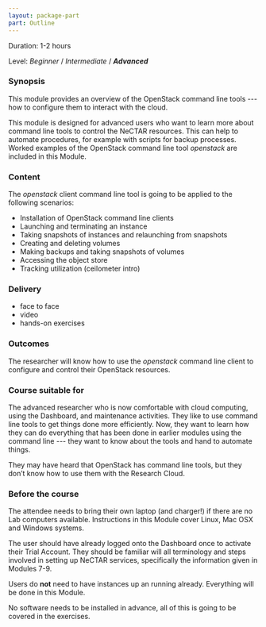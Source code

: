 ```yaml
---
layout: package-part
part: Outline
---
```


Duration: 1-2 hours

Level: _Beginner_ / _Intermediate_ / **_Advanced_**

### Synopsis

This module provides an overview of the OpenStack command line tools --- how to configure them to interact with the cloud.

This module is designed for advanced users who want to learn more about command line tools to control the NeCTAR resources. This can help to automate procedures, for example with scripts for backup processes. Worked examples of the OpenStack command line tool *openstack* are included in this Module. 



### Content

The *openstack* client command line tool is going to be applied to the following scenarios:

* Installation of OpenStack command line clients
* Launching and terminating an instance
* Taking snapshots of instances and relaunching from snapshots 
* Creating and deleting volumes
* Making backups and taking snapshots of volumes
* Accessing the object store
* Tracking utilization (ceilometer intro)

### Delivery

* face to face
* video
* hands-on exercises

### Outcomes

The researcher will know how to use the *openstack* command line client to configure and control their OpenStack resources. 

### Course suitable for

The advanced researcher who is now comfortable with cloud computing, using the Dashboard, and maintenance activities. 
They like to use command line tools to get things done more efficiently. Now, they want to learn how they can do everything that has been done in earlier modules using the command line --- they want to know about the tools and hand to automate things. 

They may have heard that OpenStack has command line tools, but they don’t know how to use them with the Research Cloud.


### Before the course

The attendee needs to bring their own laptop (and charger!) if there are no Lab computers available. Instructions in this Module cover Linux, Mac OSX and Windows systems.

The user should have already logged onto the Dashboard once to activate their Trial Account. They should be familiar will all terminology and steps involved in setting up NeCTAR services, specifically the information given in Modules 7-9.

Users do **not** need to have instances up an running already. Everything will be done in this Module.

No software needs to be installed in advance, all of this is going to be covered in the exercises.

